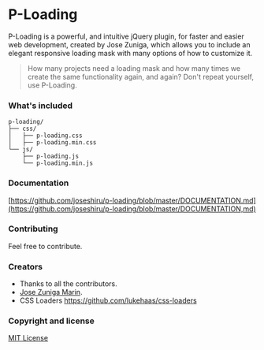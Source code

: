 # P-Loading
P-Loading is a powerful, and intuitive jQuery plugin, for faster and easier web development, created by Jose Zuniga, which allows you to include an elegant responsive loading mask with many options of how to customize it.

>How many projects need a loading mask and how many times we create the same functionality again, and again?
>Don't repeat yourself, use P-Loading.

### What's included

```
p-loading/
├── css/
│   ├── p-loading.css
│   ├── p-loading.min.css
└── js/
    ├── p-loading.js
    └── p-loading.min.js
```


### Documentation
[https://github.com/joseshiru/p-loading/blob/master/DOCUMENTATION.md](https://github.com/joseshiru/p-loading/blob/master/DOCUMENTATION,md)

### Contributing
  Feel free to contribute.

### Creators
 * Thanks to all the contributors.
 * [Jose Zuniga Marin](https://github.com/joseshiru).
 * CSS Loaders https://github.com/lukehaas/css-loaders
### Copyright and license

[MIT License](https://github.com/joseshiru/p-loading/blob/master/LICENSE)